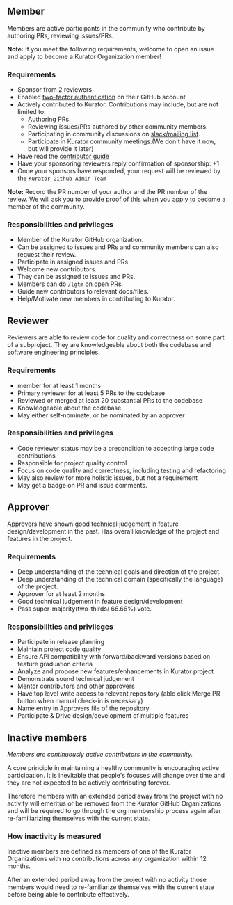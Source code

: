 ## Member

Members are active participants in the community who contribute by authoring PRs,
reviewing issues/PRs.

**Note:** If you meet the following requirements, welcome to open an issue and apply to become a Kurator Organization member!

### Requirements

- Sponsor from 2 reviewers
- Enabled [two-factor authentication](https://docs.github.com/en/authentication/securing-your-account-with-two-factor-authentication-2fa/about-two-factor-authentication) on their GitHub account
- Actively contributed to Kurator. Contributions may include, but are not limited to:
    - Authoring PRs.
    - Reviewing issues/PRs authored by other community members.
    - Participating in community discussions on [slack/mailing list](https://github.com/kurator-dev/kurator/blob/main/README.md#contact).
    - Participate in Kurator community meetings.(We don't have it now, but will provide it later)
- Have read the [contributor guide](https://github.com/kurator-dev/kurator/blob/main/CONTRIBUTING.md)
- Have your sponsoring reviewers reply confirmation of sponsorship: +1
- Once your sponsors have responded, your request will be reviewed by the `Kurator Github Admin Team`

**Note:** Record the PR number of your author and the PR number of the review. We will ask you to provide proof of this when you apply to become a member of the community.

### Responsibilities and privileges

- Member of the Kurator GitHub organization.
- Can be assigned to issues and PRs and community members can also request their review.
- Participate in assigned issues and PRs.
- Welcome new contributors.
- They can be assigned to issues and PRs.
- Members can do `/lgtm` on open PRs.
- Guide new contributors to relevant docs/files.
- Help/Motivate new members in contributing to Kurator.

## Reviewer

Reviewers are able to review code for quality and correctness on some part of a subproject.
They are knowledgeable about both the codebase and software engineering principles.

### Requirements

- member for at least 1 months
- Primary reviewer for at least 5 PRs to the codebase
- Reviewed or merged at least 20 substantial PRs to the codebase
- Knowledgeable about the codebase
- May either self-nominate,  or be nominated by an approver

### Responsibilities and privileges

- Code reviewer status may be a precondition to accepting large code contributions
- Responsible for project quality control
- Focus on code quality and correctness, including testing and refactoring
- May also review for more holistic issues, but not a requirement
- May get a badge on PR and issue comments.

## Approver

Approvers have shown good technical judgement in feature design/development in the past.
Has overall knowledge of the project and features in the project.

### Requirements

- Deep understanding of the technical goals and direction of the project.
- Deep understanding of the technical domain (specifically the language) of the project.
- Approver for at least 2 months
- Good technical judgement in feature design/development
- Pass super-majority(two-thirds/ 66.66%) vote.

### Responsibilities and privileges

- Participate in release planning
- Maintain project code quality
- Ensure API compatibility with forward/backward versions based on feature graduation criteria
- Analyze and propose new features/enhancements in Kurator project
- Demonstrate sound technical judgement
- Mentor contributors and other approvers
- Have top level write access to relevant repository (able click Merge PR button when manual check-in is necessary)
- Name entry in Approvers file of the repository
- Participate & Drive design/development of multiple features

## Inactive members

_Members are continuously active contributors in the community._

A core principle in maintaining a healthy community is encouraging active
participation. It is inevitable that people's focuses will change over time and
they are not expected to be actively contributing forever.

Therefore members with an extended period away from the project with no activity
will emeritus or be removed from the Kurator GitHub Organizations and will be required to go through the org membership process again after re-familiarizing themselves with the current state.

### How inactivity is measured

Inactive members are defined as members of one of the Kurator Organizations
with **no** contributions across any organization within 12 months.

After an extended period away from the project with no activity
those members would need to re-familiarize themselves with the current state
before being able to contribute effectively.
